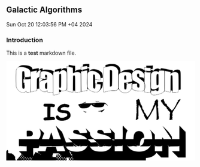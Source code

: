 ## Galactic Algorithms

<!-- This is a short description about the contents of this file, what if everything you've ever known was a lie? How would you find out? What if you come home one day and the plant by the window looks slightly different? That stem never was that shade of green... Even the air feels different after you've begun noticing. You cannot stop noticing.-->

Sun Oct 20 12:03:56 PM +04 2024

### Introduction

This is a **test** markdown file.



![alt text](../imgs/graphicdesign.svg "Title")